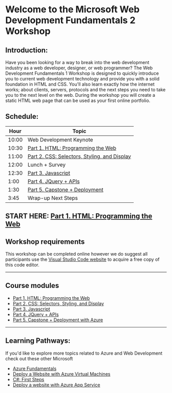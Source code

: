 # Welcome to the Microsoft Web Development Fundamentals 2 Workshop
## Introduction:
Have you been looking for a way to break into the web development industry as a web developer, designer, or web programmer? The Web Development Fundamentals 1 Workshop is designed to quickly introduce you to current web development technology and provide you with a solid foundation in HTML and CSS. You'll also learn exactly how the internet works; about clients, servers, protocols and the next steps you need to take you to the next level on the web. During the workshop you will create a static HTML web page that can be used as your first online portfolio.

## Schedule:

|Hour|Topic
|---|---|
|10:00	|Web Development Keynote
|10:30	|[Part 1. HTML: Programming the Web](../Part%201.%20HTML)
|11:00  |[Part 2. CSS: Selectors, Styling, and Display](../Part%202.%20CSS%20%26%20CSS3)
|12:00	|Lunch + Survey
|12:30	|[Part 3. Javascript](../Part%203.%20Javascript)
|1:00	|[Part 4. JQuery + APIs](../Part%204.%20JQuery%20%2B%20APIs)
|1:30   |[Part 5. Capstone + Deployment](../Part%205.%20%20Capstone%20%2B%20Web%20Publishing)
|3:45	|Wrap-up Next Steps

## START HERE: [Part 1. HTML: Programming the Web](../Part%201.%20HTML)


## Workshop requirements

This workshop can be completed online however we do suggest all participants use the [Visual Studio Code website](https://code.visualstudio.com/) to acquire a free copy of this code editor.


---
## Course modules
* [Part 1. HTML: Programming the Web](../Part%201.%20HTML)
* [Part 2. CSS: Selectors, Styling, and Display](../Part%202.%20CSS%20%26%20CSS3)
* [Part 3. Javascript](../Part%203.%20Javascript)
* [Part 4. JQuery + APIs](../Part%204.%20JQuery%20%2B%20APIs)
* [Part 5. Capstone + Deployment with Azure](../Part%205.%20%20Capstone%20%2B%20Web%20Publishing)


---
## Learning Pathways:
If you'd like to explore more topics related to Azure and Web Development check out these other Microsoft 	
* [Azure Fundamentals](https://docs.microsoft.com/en-us/learn/paths/azure-fundamentals/)	
* [Deploy a Website with Azure Virtual Machines](https://docs.microsoft.com/en-us/learn/paths/deploy-a-website-with-azure-virtual-machines/)	
* [C#: First Steps](https://docs.microsoft.com/en-us/learn/paths/csharp-first-steps/)	
* [Deploy a website with Azure App Service](https://docs.microsoft.com/en-us/learn/paths/deploy-a-website-with-azure-app-service/)		

